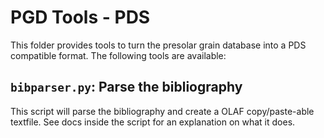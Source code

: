 # PGD Tools - PDS

This folder provides tools to turn the presolar grain database
into a PDS compatible format.
The following tools are available:

## `bibparser.py`: Parse the bibliography

This script will parse the bibliography and create a OLAF copy/paste-able textfile.
See docs inside the script for an explanation on what it does.
